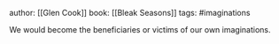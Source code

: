 author: [[Glen Cook]]
book: [[Bleak Seasons]]
tags: #imaginations 

We would become the beneficiaries or victims of our own imaginations.